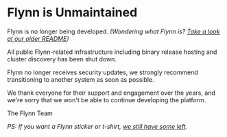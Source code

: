 # Flynn is Unmaintained

Flynn is no longer being developed. _(Wondering what Flynn is? [Take a look at our older README](https://github.com/flynn/flynn/blob/2c20757de8b32a40ba06f7e5b363b2d4dd6b332e/README.md))_

All public Flynn-related infrastructure including binary release hosting and cluster discovery has been shut down.

Flynn no longer receives security updates, we strongly recommend transitioning to another system as soon as possible.

We thank everyone for their support and engagement over the years, and we're sorry that we won't be able to continue developing the platform.

The Flynn Team

_PS: If you want a Flynn sticker or t-shirt, [we still have some left](https://shop.flynn.io)._
